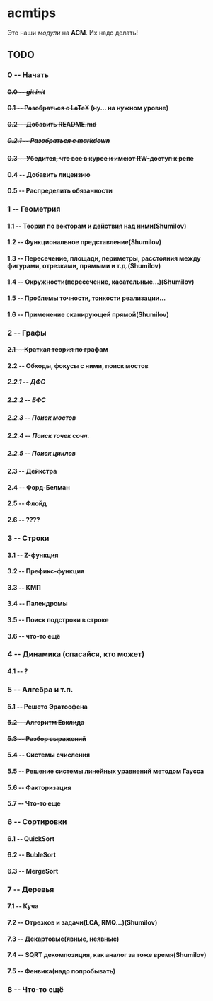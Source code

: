 acmtips
=========

Это наши *модули* на **ACM**. Их надо делать! 

TODO
----
### 0 -- Начать
#### ~~0.0 -- ***git init***~~
#### ~~0.1 -- Разобраться с LaTeX~~ (ну... на нужном уровне)
#### ~~0.2 -- Добавить README.md~~
##### ~~0.2.1 -- Разобраться с markdown~~
#### ~~0.3 -- Убедится, что все в курсе и имеют RW-доступ к репе~~
#### 0.4 -- Добавить лицензию
#### 0.5 -- Распределить обязанности

### 1 -- Геометрия
#### 1.1 -- Теория по векторам и действия над ними(Shumilov)
#### 1.2 -- Функциональное представление(Shumilov)
#### 1.3 -- Пересечение, площади, периметры, расстояния между фигурами, отрезками, прямыми и т.д.(Shumilov)
#### 1.4 -- Окружности(пересечение, касательные...)(Shumilov)
#### 1.5 -- Проблемы точности, тонкости реализации...
#### 1.6 -- Применение сканирующей прямой(Shumilov)

### 2 -- Графы
#### ~~2.1 -- Краткая теория по графам~~
#### 2.2 -- Обходы, фокусы с ними, поиск мостов
##### 2.2.1 -- ДФС
##### 2.2.2 -- БФС
##### 2.2.3 -- Поиск мостов
##### 2.2.4 -- Поиск точек сочл.
##### 2.2.5 -- Поиск циклов 
#### 2.3 -- Дейкстра
#### 2.4 -- Форд-Белман
#### 2.5 -- Флойд
#### 2.6 -- ????

### 3 -- Строки
#### 3.1 -- Z-функция
#### 3.2 -- Префикс-функция
#### 3.3 -- КМП
#### 3.4 -- Палендромы
#### 3.5 -- Поиск подстроки в строке
#### 3.6 -- что-то ещё

### 4 -- Динамика (спасайся, кто может)
#### 4.1 -- ?

### 5 -- Алгебра и т.п.
#### ~~5.1 -- Решето Эратосфена~~
#### ~~5.2 -- Алгоритм Евклида~~
#### ~~5.3 -- Разбор выражений~~
#### 5.4 -- Системы счисления
#### 5.5 -- Решение системы линейных уравнений методом Гаусса
#### 5.6 -- Факторизация
#### 5.7 -- Что-то еще
### 6 -- Сортировки
#### 6.1 -- QuickSort
#### 6.2 -- BubleSort 
#### 6.3 -- MergeSort
### 7 -- Деревья
#### 7.1 -- Куча
#### 7.2 -- Отрезков и задачи(LCA, RMQ...)(Shumilov)
#### 7.3 -- Декартовые(явные, неявные)
#### 7.4 -- SQRT декомпозиция, как аналог за тоже время(Shumilov)
#### 7.5 -- Фенвика(надо попробывать)
### 8 -- Что-то ещё

